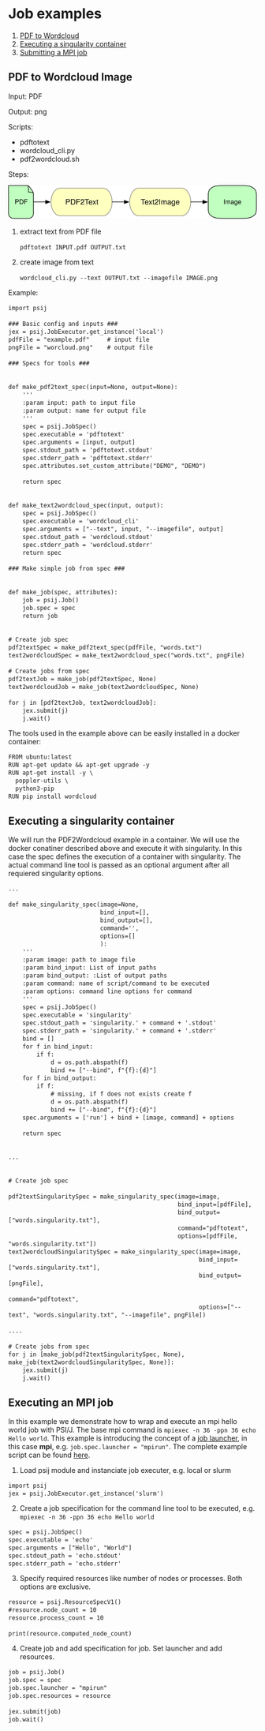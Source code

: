 # Job examples

1. [PDF to Wordcloud](#pdf-to-wordcloud-image)
2. [Executing a singularity container](#executing-a-singularity-container)
3. [Submitting a MPI job](#executing-an-mpi-job)

## PDF to Wordcloud Image

Input: PDF

Output: png

Scripts:
- pdftotext
- wordcloud_cli.py
- pdf2wordcloud.sh

Steps:

![image](../web/images/wordcloud-workflow.svg)

1. extract text from PDF file

    `pdftotext INPUT.pdf OUTPUT.txt`

2. create image from text

    `wordcloud_cli.py --text OUTPUT.txt --imagefile IMAGE.png`

Example:

```
import psij

### Basic config and inputs ###
jex = psij.JobExecutor.get_instance('local')
pdfFile = "example.pdf"     # input file
pngFile = "worcloud.png"    # output file

### Specs for tools ###


def make_pdf2text_spec(input=None, output=None):
    '''
    :param input: path to input file
    :param output: name for output file
    '''
    spec = psij.JobSpec()
    spec.executable = 'pdftotext'
    spec.arguments = [input, output]
    spec.stdout_path = 'pdftotext.stdout'
    spec.stderr_path = 'pdftotext.stderr'
    spec.attributes.set_custom_attribute("DEMO", "DEMO")

    return spec


def make_text2wordcloud_spec(input, output):
    spec = psij.JobSpec()
    spec.executable = 'wordcloud_cli'
    spec.arguments = ["--text", input, "--imagefile", output]
    spec.stdout_path = 'wordcloud.stdout'
    spec.stderr_path = 'wordcloud.stderr'
    return spec

### Make simple job from spec ###


def make_job(spec, attributes):
    job = psij.Job()
    job.spec = spec
    return job


# Create job spec
pdf2textSpec = make_pdf2text_spec(pdfFile, "words.txt")
text2wordcloudSpec = make_text2wordcloud_spec("words.txt", pngFile)

# Create jobs from spec
pdf2textJob = make_job(pdf2textSpec, None)
text2wordcloudJob = make_job(text2wordcloudSpec, None)

for j in [pdf2textJob, text2wordcloudJob]:
    jex.submit(j)
    j.wait()

```


The tools used in the example above can be easily installed in a docker container:

```
FROM ubuntu:latest
RUN apt-get update && apt-get upgrade -y
RUN apt-get install -y \
  poppler-utils \
  python3-pip
RUN pip install wordcloud
```

## Executing a singularity container

We will run the PDF2Wordcloud example in a container. We will use the docker conatiner described above and execute it with singularity. In this case the spec defines the execution of a container with singularity. The actual command line tool is passed as an optional argument after all requiered singularity options.

```
...

def make_singularity_spec(image=None,
                          bind_input=[],
                          bind_output=[],
                          command='',
                          options=[]
                          ):
    '''
    :param image: path to image file
    :param bind_input: List of input paths
    :param bind_output: :List of output paths
    :param command: name of script/command to be executed
    :param options: command line options for command
    '''
    spec = psij.JobSpec()
    spec.executable = 'singularity'
    spec.stdout_path = 'singularity.' + command + '.stdout'
    spec.stderr_path = 'singularity.' + command + '.stderr'
    bind = []
    for f in bind_input:
        if f:
            d = os.path.abspath(f)
            bind += ["--bind", f"{f}:{d}"]
    for f in bind_output:
        if f:
            # missing, if f does not exists create f
            d = os.path.abspath(f)
            bind += ["--bind", f"{f}:{d}"]
    spec.arguments = ['run'] + bind + [image, command] + options

    return spec


...


# Create job spec

pdf2textSingularitySpec = make_singularity_spec(image=image,
                                                bind_input=[pdfFile],
                                                bind_output=["words.singularity.txt"],
                                                command="pdftotext",
                                                options=[pdfFile, "words.singularity.txt"])
text2wordcloudSingularitySpec = make_singularity_spec(image=image,
                                                      bind_input=["words.singularity.txt"],
                                                      bind_output=[pngFile],
                                                      command="pdftotext",
                                                      options=["--text", "words.singularity.txt", "--imagefile", pngFile])

....

# Create jobs from spec
for j in [make_job(pdf2textSingularitySpec, None), make_job(text2wordcloudSingularitySpec, None)]:
    jex.submit(j)
    j.wait()
```

## Executing an MPI job

In this example we demonstrate how to wrap and execute an mpi hello world job with PSI/J. The base mpi command is `mpiexec -n 36 -ppn 36 echo Hello world`. This example is introducing the concept of a [job launcher](https://exaworks.org/psij-python/docs/programming.html#launchers), in this case **mpi**, e.g. `job.spec.launcher = "mpirun"`. The complete example script can be found [here](./).

1. Load psij module and instanciate job executer, e.g. local or slurm

```
import psij
jex = psij.JobExecutor.get_instance('slurm')
```

2. Create a job specification for the command line tool to be executed, e.g. `mpiexec -n 36 -ppn 36 echo Hello world`

```
spec = psij.JobSpec()
spec.executable = 'echo'
spec.arguments = ["Hello", "World"]
spec.stdout_path = 'echo.stdout'
spec.stderr_path = 'echo.stderr'
```

3. Specify required resources like number of nodes or processes. Both options are exclusive.  

```
resource = psij.ResourceSpecV1()
#resource.node_count = 10
resource.process_count = 10

print(resource.computed_node_count)
```

4. Create job and add specification for job. Set launcher and add resources.

```
job = psij.Job()
job.spec = spec
job.spec.launcher = "mpirun"
job.spec.resources = resource

jex.submit(job)
job.wait()
```
